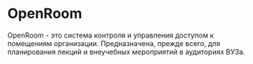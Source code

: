 # OpenRoom

OpenRoom - это система контроля и управления доступом к помещениям организации. Предназначена, прежде всего, для планирования лекций и внеучебных мероприятий в аудиториях ВУЗа.
